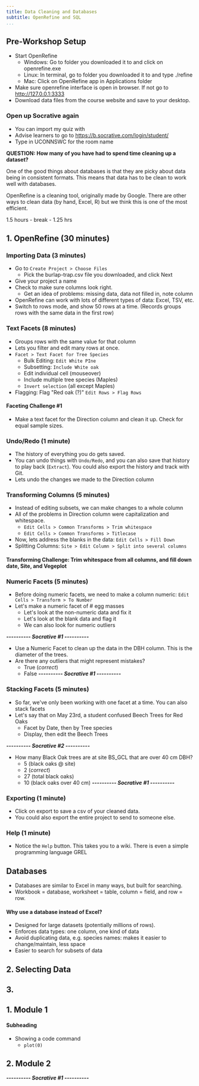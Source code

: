 ```yaml
---
title: Data Cleaning and Databases
subtitle: OpenRefine and SQL
...
```


## Pre-Workshop Setup ##
- Start OpenRefine
	- Windows: Go to folder you downloaded it to and click on openrefine.exe
	- Linux: In terminal, go to folder you downloaded it to and type ./refine
	- Mac: Click on OpenRefine app in Applications folder
- Make sure openrefine interface is open in browser.  If not go to http://127.0.0.1:3333
- Download data files from the course website and save to your desktop.

### Open up Socrative again ###
- You can import my quiz with **<Socrative code>**
- Advise learners to go to <https://b.socrative.com/login/student/>
- Type in UCONNSWC for the room name

**QUESTION: How many of you have had to spend time cleaning up a dataset?**

One of the good things about databases is that they are picky about data being in consistent formats.  This means that data has to be clean to work well with databases.

OpenRefine is a cleaning tool, originally made by Google.  There are other ways to clean data (by hand, Excel, R) but we think this is one of the most efficient.

1.5 hours - break - 1.25 hrs

## 1. OpenRefine (30 minutes)

### Importing Data (3 minutes)
- Go to `Create Project > Choose Files`
  - Pick the burlap-trap.csv file you downloaded, and click Next
- Give your project a name
- Check to make sure columns look right.
	- Get an idea of problems: missing data, data not filled in, note column
- OpenRefine can work with lots of different types of data: Excel, TSV, etc.
- Switch to rows mode, and show 50 rows at a time. (Records groups rows with the same data in the first row)


### Text Facets (8 minutes)
  - Groups rows with the same value for that column
  - Lets you filter and edit many rows at once.
  - `Facet > Text Facet for Tree Species`
  	- Bulk Editing: `Edit White PIne`
  	- Subsetting: `Include White oak`
  	- Edit individual cell (mouseover)
  	- Include multiple tree species (Maples)
  	- `Invert selection` (all except Maples)
  - Flagging: Flag "Red oak (?)" `Edit Rows > Flag Rows`

#### Faceting Challenge #1
- Make a text facet for the Direction column and clean it up. Check for equal sample sizes.

### Undo/Redo (1 minute)
- The history of everything you do gets saved.
- You can undo things with `Undo/Redo`, and you can also save that history to play back (`Extract`).  You could also export the history and track with Git.
- Lets undo the changes we made to the Direction column

### Transforming Columns (5 minutes)
- Instead of editing subsets, we can make changes to a whole column
- All of the problems in Direction column were capitalization and whitespace.
  - `Edit Cells > Common Transforms > Trim whitespace`
  - `Edit Cells > Common Transforms > Titlecase`
- Now, lets address the blanks in the data: `Edit Cells > Fill Down`
- Splitting Columns: `Site > Edit Column > Split into several columns`

#### Transforming Challenge: Trim whitespace from all columns, and fill down date, Site, and Vegeplot

### Numeric Facets (5 minutes)
- Before doing numeric facets, we need to make a column numeric: `Edit Cells > Transform > To Number`
- Let's make a numeric facet of # egg masses
  - Let's look at the non-numeric data and fix it
  - Let's look at the blank data and flag it
  - We can also look for numeric outliers

***---------- Socrative #1 ----------***
- Use a Numeric Facet to clean up the data in the DBH column.  This is the diameter of the trees.  
- Are there any outliers that might represent mistakes?
	- True (*correct*)
	- False 
***---------- Socrative #1 ----------***

### Stacking Facets (5 minutes)
- So far, we've only been working with one facet at a time.  You can also stack facets
- Let's say that on May 23rd, a student confused Beech Trees for Red Oaks
	- Facet by Date, then by Tree species
	- Display, then edit the Beech Trees

***---------- Socrative #2 ----------***
- How many Black Oak trees are at site BS_GCL that are over 40 cm DBH?
	- 5 (black oaks @ site)
	- 2 (*correct*)
	- 27 (total black oaks)
	- 10 (black oaks over 40 cm)
***---------- Socrative #1 ----------***

### Exporting (1 minute)
- Click on export to save a csv of your cleaned data.
- You could also export the entire project to send to someone else.

### Help (1 minute)
- Notice the `Help` button.  This takes you to a wiki.  There is even a simple programming language GREL

## Databases
- Databases are similar to Excel in many ways, but built for searching.
- Workbook = database, worksheet = table, column = field, and row = row.
	
#### Why use a database instead of Excel?
- Designed for large datasets (potentially millions of rows).
- Enforces data types: one column, one kind of data
- Avoid duplicating data, e.g. species names: makes it easier to change/maintain, less space
- Easier to search for subsets of data

## 2. Selecting Data


## 3. 



## 1. Module 1
#### Subheading 

- Showing a code command
  - `plot(0)`

## 2. Module 2



***---------- Socrative #1 ----------***